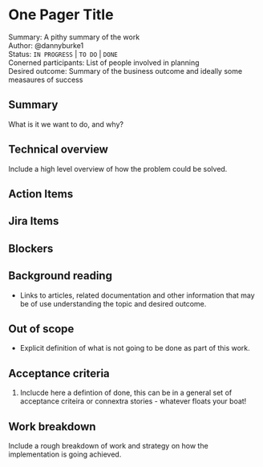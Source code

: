 # One Pager Title

Summary: A pithy summary of the work  
Author: @dannyburke1  
Status: `IN PROGRESS` | `TO DO` | `DONE` <br>
Conerned participants: List of people involved in planning  
Desired outcome: Summary of the business outcome and ideally some measaures of success  

## Summary

What is it we want to do, and why?

## Technical overview

Include a high level overview of how the problem could be solved.

## Action Items

## Jira Items

## Blockers
 
## Background reading

* Links to articles, related documentation and other information that may be of use understanding the topic and desired outcome.

## Out of scope

* Explicit definition of what is not going to be done as part of this work.

## Acceptance criteria

1. Inclucde here a defintion of done, this can be in a general set of acceptance criteira or connextra stories - whatever floats your boat!

## Work breakdown

Include a rough breakdown of work and strategy on how the implementation is going achieved.
